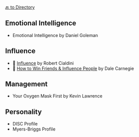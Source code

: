 [🔙 to Directory](README.md)

## Emotional Intelligence

- Emotional Intelligence by Daniel Goleman

## Influence

- 📙 [Influence](books/influence.md) by Robert Cialdini
- 📙 [How to Win Friends & Influence People](books/winfriends.md) by Dale Carnegie

## Management

- Your Oxygen Mask First by Kevin Lawrence

## Personality

- DISC Profile
- Myers-Briggs Profile
